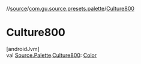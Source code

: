 //[source](../../index.md)/[com.gu.source.presets.palette](index.md)/[Culture800](-culture800.md)

# Culture800

[androidJvm]\
val [Source.Palette](../com.gu.source/-source/-palette/index.md).[Culture800](-culture800.md): [Color](https://developer.android.com/reference/kotlin/androidx/compose/ui/graphics/Color.html)
